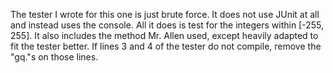 The tester I wrote for this one is just brute force. It does not use JUnit at all and instead uses the console. All it does is test for the integers within [-255, 255]. It also includes the method Mr. Allen used, except heavily adapted to fit the tester better. If lines 3 and 4 of the tester do not compile, remove the "gq."s on those lines.
